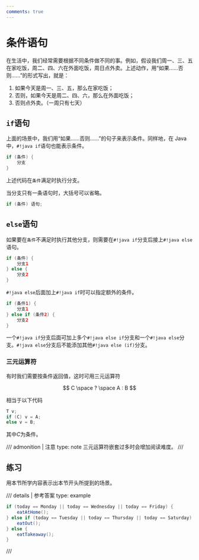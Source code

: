 ```yaml
---
comments: true
---
```


# 条件语句

在生活中，我们经常需要根据不同条件做不同的事。例如，假设我们周一、三、五在家吃饭，周二、四、六在外面吃饭，周日点外卖。上述动作，用“如果……否则……”的形式写出，就是：

1. 如果今天是周一、三、五，那么在家吃饭；
2. 否则，如果今天是周二、四、六，那么在外面吃饭；
3. 否则点外卖。（一周只有七天）

## `if`语句

上面的场景中，我们用“如果……否则……”的句子来表示条件。同样地，在 Java 中，`#!java if`语句也能表示条件。

```java
if (条件) {
    分支
}
```

上述代码在`条件`满足时执行分支。

当分支只有一条语句时，大括号可以省略。

```java
if (条件) 语句;
```

## `else`语句

如果要在`条件`不满足时执行其他分支，则需要在`#!java if`分支后接上`#!java else`语句。

```java
if (条件) {
    分支1
} else {
    分支2
}
```

`#!java else`后面加上`#!java if`时可以指定额外的条件。

```java
if (条件1) {
    分支1
} else if (条件2) {
    分支2
}
```

一个`#!java if`分支后面可加上多个`#!java else if`分支和一个`#!java else`分支。`#!java else`分支后不能添加其他`#!java else (if)`分支。

### 三元运算符

有时我们需要按条件返回值，这时可用三元运算符

$$
C \space ? \space A : B
$$

相当于以下代码

```java
T v;
if (C) v = A;
else v = B;
```

其中$C$为条件。

/// admonition | 注意
    type: note
三元运算符嵌套过多时会增加阅读难度。
///

## 练习

用本节所学内容表示出本节开头所提到的场景。

/// details | 参考答案
    type: example
```java
if (today == Monday || today == Wednesday || today == Friday) {
    eatAtHome();
} else if (today == Tuesday || today == Thursday || today == Saturday) {
    eatOut();
} else {
    eatTakeaway();
}
```
///
